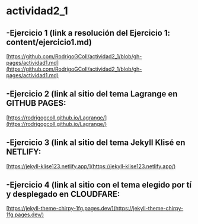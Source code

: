 # actividad2_1
## -Ejercicio 1 (link a resolución del Ejercicio 1: content/ejercicio1.md)

[https://github.com/RodrigoGColl/actividad2_1/blob/gh-pages/actividad1.md](https://github.com/RodrigoGColl/actividad2_1/blob/gh-pages/actividad1.md)

## -Ejercicio 2 (link al sitio del tema Lagrange en GITHUB PAGES:

[https://rodrigogcoll.github.io/Lagrange/](https://rodrigogcoll.github.io/Lagrange/)

## -Ejercicio 3 (link al sitio del tema Jekyll Klisé en NETLIFY:

[https://jekyll-klise123.netlify.app/](https://jekyll-klise123.netlify.app/)

## -Ejercicio 4 (link al sitio con el tema elegido por tí y desplegado en CLOUDFARE:

[https://jekyll-theme-chirpy-1fg.pages.dev/](https://jekyll-theme-chirpy-1fg.pages.dev/)


